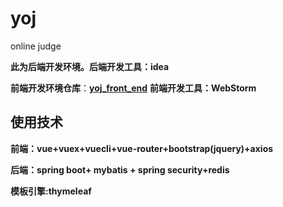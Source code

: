 # yoj
online judge

**此为后端开发环境。后端开发工具：idea**

**前端开发环境仓库**：[**yoj_front_end**](https://github.com/Li-MingZhong/yoj_front_end)      **前端开发工具：WebStorm**

## 使用技术

**前端：vue+vuex+vuecli+vue-router+bootstrap(jquery)+axios**

**后端：spring boot+ mybatis + spring security+redis**

**模板引擎:thymeleaf**


